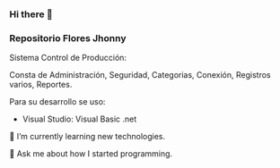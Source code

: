 ### Hi there 👋
### Repositorio Flores Jhonny

Sistema Control de Producción: 

Consta de Administración, Seguridad, Categorias, Conexión, Registros varios, Reportes.

Para su desarrollo se uso:

- Visual Studio: Visual Basic .net

🌱 I’m currently learning new technologies.

💬 Ask me about how I started programming.
